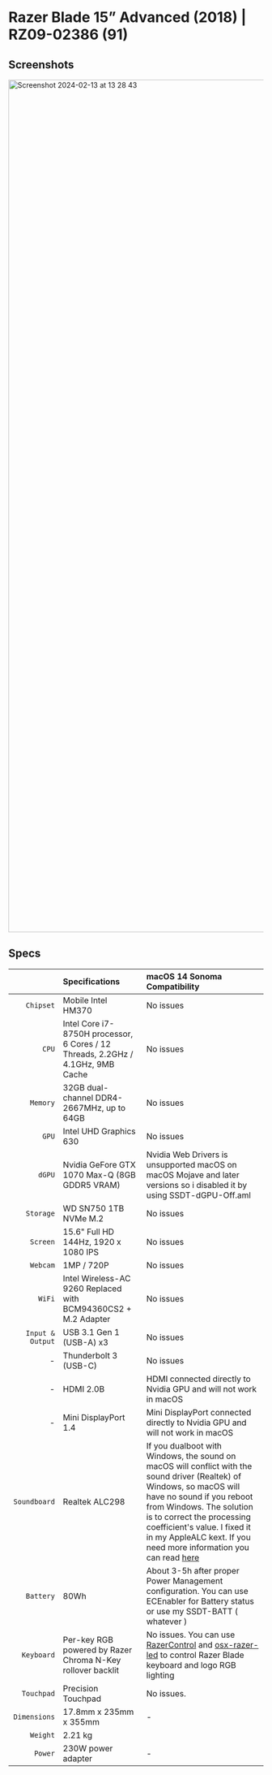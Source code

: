 # Razer Blade 15” Advanced (2018) | RZ09-02386 (91)

## Screenshots

<img width="1680" alt="Screenshot 2024-02-13 at 13 28 43" src="https://github.com/hoaug-tran/Razer-Blade-15-2018-Advanced-Hackintosh/assets/92006941/11d165ce-74fb-4661-9342-2a1349922bfd">


## Specs

|                  | Specifications                                                                  | macOS 14 Sonoma Compatibility                                                                                                                                                                                                                      |
| ---------------: | :------------------------------------------------------------------------------ | :-------------------------------------------------------------------------------------------------------------------------------------------------------------------------------------------------------------------------------------------------- |
|        `Chipset` | Mobile Intel HM370                                                              | No issues                                                                                                                                                                                                                                           |
|            `CPU` | Intel Core i7-8750H processor, 6 Cores / 12 Threads, 2.2GHz / 4.1GHz, 9MB Cache | No issues                                                                                                                                                                                                                                           |
|         `Memory` | 32GB dual-channel DDR4-2667MHz, up to 64GB                                      | No issues                                                                                                                                                                                                                                           |
|            `GPU` | Intel UHD Graphics 630                                                          | No issues                                                                                                                                                                                                                                           |
|           `dGPU` | Nvidia GeFore GTX 1070 Max-Q (8GB GDDR5 VRAM)                                   | Nvidia Web Drivers is unsupported macOS on macOS Mojave and later versions so i disabled it by using SSDT-dGPU-Off.aml                                                                                                                              |
|        `Storage` | WD SN750 1TB NVMe M.2                                                           | No issues                                                                                                                                                                                                                                           |
|         `Screen` | 15.6" Full HD 144Hz, 1920 x 1080 IPS                                            | No issues                                                                                                                                                                                                                                           |
|         `Webcam` | 1MP / 720P                                                                      | No issues                                                                                                                                                                                                           |
|           `WiFi` | Intel Wireless-AC 9260 Replaced with BCM94360CS2 + M.2 Adapter                  | No issues                     |
| `Input & Output` | USB 3.1 Gen 1 (USB-A) x3                                                        | No issues                                                                                                                                                                                                                                           |
|                - | Thunderbolt 3 (USB-C)                                                           | No issues                                                                                                                                                                                                                                           |
|                - | HDMI 2.0B                                                                       | HDMI connected directly to Nvidia GPU and will not work in macOS                                                                                                                                                                                    |
|                - | Mini DisplayPort 1.4                                                            | Mini DisplayPort connected directly to Nvidia GPU and will not work in macOS                                                                                                                                                                        |
|     `Soundboard` | Realtek ALC298                                                                  | If you dualboot with Windows, the sound on macOS will conflict with the sound driver (Realtek) of Windows, so macOS will have no sound if you reboot from Windows. The solution is to correct the processing coefficient's value. I fixed it in my AppleALC kext. If you need more information you can read [here](https://github.com/acidanthera/AppleALC/wiki/Dumping-processing-coefficients#now-what)                                                                                                                                                                                          |
|        `Battery` | 80Wh                                                                            | About 3-5h after proper Power Management configuration. You can use ECEnabler for Battery status or use my SSDT-BATT ( whatever )                                                                                                                                              |
|       `Keyboard` | Per-key RGB powered by Razer Chroma N-Key rollover backlit                      | No issues. You can use [RazerControl](https://github.com/BlvckBytes/RazerControl) and [osx-razer-led](https://github.com/dylanparker/osx-razer-led) to control Razer Blade keyboard and logo RGB lighting|
|       `Touchpad` | Precision Touchpad                                                                 | No issues.                                                                                                                                                                                                |
|     `Dimensions` | 17.8mm x 235mm x 355mm                                                          | -                                                                                                                                                                                                                                                   |
|         `Weight` | 2.21 kg                                                                         |                                                                                                                                                                                                                |
|          `Power` | 230W power adapter                                                              | -                                                                                                                                                                                                                                                   |
